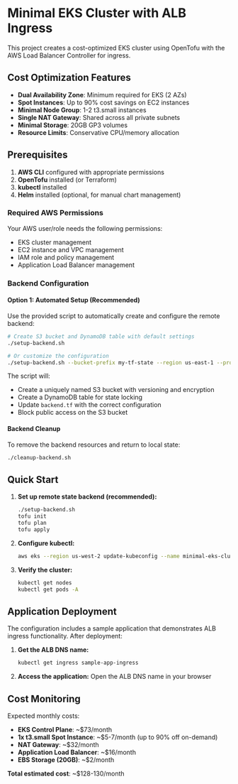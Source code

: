 # Minimal EKS Cluster with ALB Ingress

This project creates a cost-optimized EKS cluster using OpenTofu with the AWS Load Balancer Controller for ingress.

## Cost Optimization Features

- **Dual Availability Zone**: Minimum required for EKS (2 AZs)
- **Spot Instances**: Up to 90% cost savings on EC2 instances
- **Minimal Node Group**: 1-2 t3.small instances
- **Single NAT Gateway**: Shared across all private subnets
- **Minimal Storage**: 20GB GP3 volumes
- **Resource Limits**: Conservative CPU/memory allocation

## Prerequisites

1. **AWS CLI** configured with appropriate permissions
2. **OpenTofu** installed (or Terraform)
3. **kubectl** installed
4. **Helm** installed (optional, for manual chart management)

### Required AWS Permissions

Your AWS user/role needs the following permissions:
- EKS cluster management
- EC2 instance and VPC management
- IAM role and policy management
- Application Load Balancer management


### Backend Configuration

#### Option 1: Automated Setup (Recommended)

Use the provided script to automatically create and configure the remote backend:

```bash
# Create S3 bucket and DynamoDB table with default settings
./setup-backend.sh

# Or customize the configuration
./setup-backend.sh --bucket-prefix my-tf-state --region us-east-1 --profile my-aws-profile
```

The script will:
- Create a uniquely named S3 bucket with versioning and encryption
- Create a DynamoDB table for state locking
- Update `backend.tf` with the correct configuration
- Block public access on the S3 bucket


#### Backend Cleanup

To remove the backend resources and return to local state:

```bash
./cleanup-backend.sh
```


## Quick Start

1. **Set up remote state backend (recommended):**
   ```bash
   ./setup-backend.sh
   tofu init
   tofu plan
   tofu apply
   ```

1. **Configure kubectl:**
   ```bash
   aws eks --region us-west-2 update-kubeconfig --name minimal-eks-cluster
   ```

1. **Verify the cluster:**
   ```bash
   kubectl get nodes
   kubectl get pods -A
   ```

## Application Deployment

The configuration includes a sample application that demonstrates ALB ingress functionality. After deployment:

1. **Get the ALB DNS name:**
   ```bash
   kubectl get ingress sample-app-ingress
   ```

2. **Access the application:**
   Open the ALB DNS name in your browser

## Cost Monitoring

Expected monthly costs:
- **EKS Control Plane**: ~$73/month
- **1x t3.small Spot Instance**: ~$5-7/month (up to 90% off on-demand)
- **NAT Gateway**: ~$32/month
- **Application Load Balancer**: ~$16/month
- **EBS Storage (20GB)**: ~$2/month

**Total estimated cost**: ~$128-130/month

